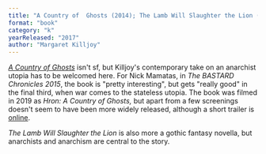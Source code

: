 ```yaml
---
title: "A Country of  Ghosts (2014); The Lamb Will Slaughter the Lion (2017)"
format: "book"
category: "k"
yearReleased: "2017"
author: "Margaret Killjoy"
---
```

<a href="http://www.tangledwilderness.org/a-country-of-ghosts/">_A Country of Ghosts_</a> isn't sf, but Killjoy's contemporary take on an anarchist  utopia has to be welcomed here. For Nick Mamatas, in _The BASTARD Chronicles  2015_, the book is "pretty interesting", but gets "really good" in the final  third, when war comes to the stateless utopia. The book was filmed in 2019 as _Hron: A Country of Ghosts,_ but apart from a few screenings doesn't seem to have been more widely released, although a short trailer is <a href="https://www.youtube.com/watch?v=4z8ya0Wy7K8">online</a>.
 
 
_The Lamb Will Slaughter the Lion_ is also more a  gothic fantasy novella, but anarchists and anarchism are central to the story.
 
